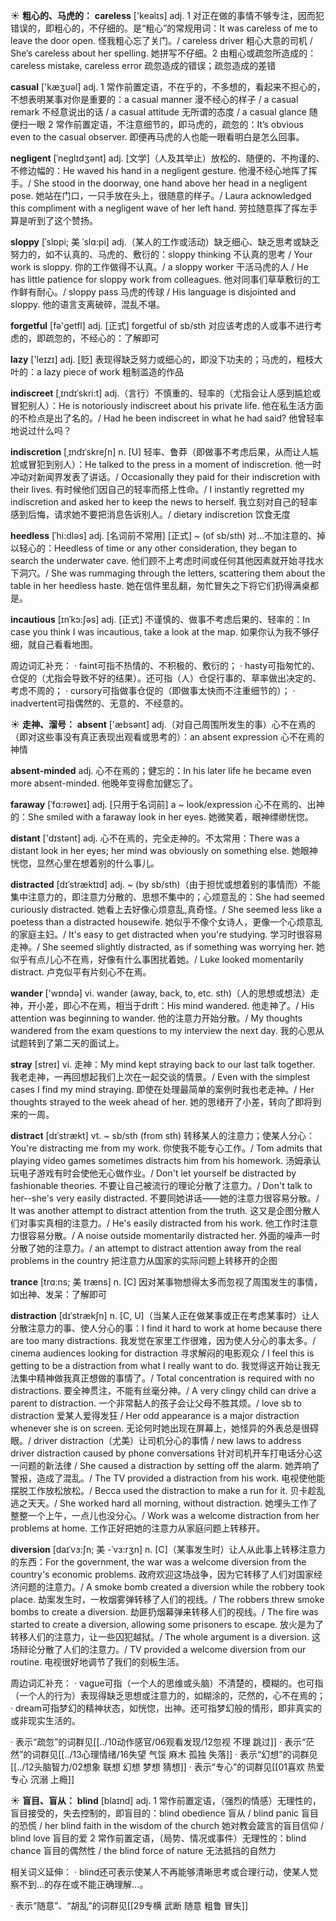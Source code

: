 ☀ <span class="category">**粗心的、马虎的：**</span>
<span class="vocabulary">**careless**</span> ['keəlɪs] 
<span class="definition">adj. 1 对正在做的事情不够专注，因而犯错误的，即粗心的，不仔细的。是“粗心”的常规用词：</span>It was careless of me to leave the door open. 怪我粗心忘了关门。/ careless driver 粗心大意的司机 / She’s careless about her spelling. 她拼写不仔细。<span class="definition">2 由粗心或疏忽所造成的：</span>careless mistake, careless error 疏忽造成的错误；疏忽造成的差错

<span class="vocabulary">**casual**</span> ['kæӡuəl] 
<span class="definition">adj. 1 常作前置定语，不在乎的，不多想的，看起来不担心的，不想表明某事对你是重要的：</span>a casual manner 漫不经心的样子 / a casual remark 不经意说出的话 / a casual attitude 无所谓的态度 / a casual glance 随便扫一眼 <span class="definition">2 常作前置定语，不注意细节的，即马虎的，疏忽的：</span>It’s obvious even to the casual observer. 即便再马虎的人也能一眼看明白是怎么回事。
           
<span class="vocabulary">**negligent**</span> [ˈneglɪdʒənt]
<span class="definition">adj. [文学]（人及其举止）放松的、随便的、不拘谨的、不修边幅的：</span>He waved his hand in a negligent gesture. 他漫不经心地挥了挥手。/ She stood in the doorway, one hand above her head in a negligent pose. 她站在门口，一只手放在头上，很随意的样子。/ Laura acknowledged this compliment with a negligent wave of her left hand. 劳拉随意挥了挥左手算是听到了这个赞扬。

<span class="vocabulary">**sloppy**</span> [ˈslɒpi; 美 ˈslɑ:pi]
<span class="definition">adj.（某人的工作或活动）缺乏细心、缺乏思考或缺乏努力的，如不认真的、马虎的、敷衍的：</span>sloppy thinking 不认真的思考 / Your work is sloppy. 你的工作做得不认真。/ a sloppy worker 干活马虎的人 / He has little patience for sloppy work from colleagues. 他对同事们草草敷衍的工作鲜有耐心。/ sloppy pass 马虎的传球 / His language is disjointed and sloppy. 他的语言支离破碎，混乱不堪。

<span class="vocabulary">**forgetful**</span> [fə'ɡetfl] 
<span class="definition">adj. [正式] forgetful of sb/sth 对应该考虑的人或事不进行考虑的，即疏忽的，不经心的：</span>了解即可

<span class="vocabulary">**lazy**</span> ['leɪzɪ] 
<span class="definition">adj. [贬] 表现得缺乏努力或细心的，即没下功夫的；马虎的，粗枝大叶的：</span>a lazy piece of work 粗制滥造的作品
           
<span class="vocabulary">**indiscreet**</span> [ˌɪndɪˈskri:t]
<span class="definition">adj.（言行）不慎重的、轻率的（尤指会让人感到尴尬或冒犯别人）：</span>He is notoriously indiscreet about his private life. 他在私生活方面的不检点是出了名的。/ Had he been indiscreet in what he had said? 他曾轻率地说过什么吗？
                      
<span class="vocabulary">**indiscretion**</span> [ˌɪndɪˈskreʃn]
<span class="definition">n. [U] 轻率、鲁莽（即做事不考虑后果，从而让人尴尬或冒犯到别人）：</span>He talked to the press in a moment of indiscretion. 他一时冲动对新闻界发表了讲话。/ Occasionally they paid for their indiscretion with their lives. 有时候他们因自己的轻率而搭上性命。/ I instantly regretted my indiscretion and asked her to keep the news to herself. 我立刻对自己的轻率感到后悔，请求她不要把消息告诉别人。/ dietary indiscretion 饮食无度
 
<span class="vocabulary">**heedless**</span> [ˈhi:dləs]
<span class="definition">adj. [名词前不常用] [正式] ~ (of sb/sth) 对…不加注意的、掉以轻心的：</span>Heedless of time or any other consideration, they began to search the underwater cave. 他们顾不上考虑时间或任何其他因素就开始寻找水下洞穴。/ She was rummaging through the letters, scattering them about the table in her heedless haste. 她在信件里乱翻，匆忙冒失之下将它们扔得满桌都是。
           
<span class="vocabulary">**incautious**</span> [ɪnˈkɔ:ʃəs]
<span class="definition">adj. [正式] 不谨慎的、做事不考虑后果的、轻率的：</span>In case you think I was incautious, take a look at the map. 如果你认为我不够仔细，就自己看看地图。

周边词汇补充：
· faint可指不热情的、不积极的、敷衍的；
· hasty可指匆忙的、仓促的（尤指会导致不好的结果）。还可指（人）仓促行事的、草率做出决定的、考虑不周的；
· cursory可指做事仓促的（即做事太快而不注重细节的）；
· inadvertent可指偶然的、无意的、不经意的。

☀ <span class="category">**走神、溜号：**</span>
<span class="vocabulary">**absent**</span> ['æbsənt] 
<span class="definition">adj.（对自己周围所发生的事）心不在焉的（即对这些事没有真正表现出观看或思考的）：</span>an absent expression 心不在焉的神情
           
<span class="vocabulary">**absent-minded**</span>
<span class="definition">adj. 心不在焉的；健忘的：</span>In his later life he became even more absent-minded. 他晚年变得愈加健忘了。
           
<span class="vocabulary">**faraway**</span> [ˈfɑ:rəweɪ]
<span class="definition">adj. [只用于名词前] a ~ look/expression 心不在焉的、出神的：</span>She smiled with a faraway look in her eyes. 她微笑着，眼神缥缈恍惚。

<span class="vocabulary">**distant**</span> ['dɪstənt] 
<span class="definition">adj. 心不在焉的，完全走神的。不太常用：</span>There was a distant look in her eyes; her mind was obviously on something else. 她眼神恍惚，显然心里在想着别的什么事儿。
           
<span class="vocabulary">**distracted**</span> [dɪˈstræktɪd]
<span class="definition">adj. ~ (by sb/sth)（由于担忧或想着别的事情而）不能集中注意力的，即注意力分散的、思想不集中的；心烦意乱的：</span>She had seemed curiously distracted. 她看上去好像心烦意乱,真奇怪。/ She seemed less like a poetess than a distracted housewife. 她似乎不像个女诗人，更像一个心烦意乱的家庭主妇。/ It's easy to get distracted when you're studying. 学习时很容易走神。/ She seemed slightly distracted, as if something was worrying her. 她似乎有点儿心不在焉，好像有什么事困扰着她。/ Luke looked momentarily distract. 卢克似平有片刻心不在焉。

<span class="vocabulary">**wander**</span> ['wɒndə] 
<span class="definition">vi. wander (away, back, to, etc. sth)（人的思想或想法）走神，开小差，即心不在焉，相当于drift：</span>His mind wandered. 他走神了。/ His attention was beginning to wander. 他的注意力开始分散。/ My thoughts wandered from the exam questions to my interview the next day. 我的心思从试题转到了第二天的面试上。
           
<span class="vocabulary">**stray**</span> [streɪ]
<span class="definition">vi. 走神：</span>My mind kept straying back to our last talk together. 我老走神，一再回想起我们上次在一起交谈的情景。/ Even with the simplest cases I find my mind straying. 即使在处理最简单的案例时我也老走神。/ Her thoughts strayed to the week ahead of her. 她的思绪开了小差，转向了即将到来的一周。

<span class="vocabulary">**distract**</span> [dɪˈstrækt] 
<span class="definition">vt. ~ sb/sth (from sth) 转移某人的注意力；使某人分心：</span>You're distracting me from my work. 你使我不能专心工作。/ Tom admits that playing video games sometimes distracts him from his homework. 汤姆承认玩电子游戏有时会使他无心做作业。/ Don't let yourself be distracted by fashionable theories. 不要让自己被流行的理论分散了注意力。/ Don't talk to her--she's very easily distracted. 不要同她讲话——她的注意力很容易分散。/ It was another attempt to distract attention from the truth. 这又是企图分散人们对事实真相的注意力。/ He's easily distracted from his work. 他工作时注意力很容易分散。/ A noise outside momentarily distracted her. 外面的噪声一时分散了她的注意力。/ an attempt to distract attention away from the real problems in the country 把注意力从国家的实际问题上转移开的企图           

<span class="vocabulary">**trance**</span> [trɑ:ns; 美 træns]
<span class="definition">n. [C] 因对某事物想得太多而忽视了周围发生的事情，如出神、发呆：</span>了解即可
                      
<span class="vocabulary">**distraction**</span> [dɪˈstrækʃn]
<span class="definition">n. [C, U]（当某人正在做某事或正在考虑某事时）让人分散注意力的事、使人分心的事：</span>I find it hard to work at home because there are too many distractions. 我发觉在家里工作很难，因为使人分心的事太多。/ cinema audiences looking for distraction 寻求解闷的电影观众 / I feel this is getting to be a distraction from what I really want to do. 我觉得这开始让我无法集中精神做我真正想做的事情了。/ Total concentration is required with no distractions. 要全神贯注，不能有丝毫分神。/ A very clingy child can drive a parent to distraction. 一个非常黏人的孩子会让父母不胜其烦。/ love sb to distraction 爱某人爱得发狂 / Her odd appearance is a major distraction whenever she is on screen. 无论何时她出现在屏幕上，她怪异的外表总是很碍眼。/ driver distraction（尤美）让司机分心的事情 / new laws to address driver distraction caused by phone conversations 针对司机开车打电话分心这一问题的新法律 / She caused a distraction by setting off the alarm. 她弄响了警报，造成了混乱。/ The TV provided a distraction from his work. 电视使他能摆脱工作放松放松。/ Becca used the distraction to make a run for it. 贝卡趁乱逃之天天。/ She worked hard all morning, without distraction. 她埋头工作了整整一个上午，一点儿也没分心。/ Work was a welcome distraction from her problems at home. 工作正好把她的注意力从家庭问题上转移开。
     
<span class="vocabulary">**diversion**</span> [daɪˈvɜ:ʃn; 美 -ˈvɜ:rʒn]
<span class="definition">n. [C]（某事发生时）让人从此事上转移注意力的东西：</span>For the government, the war was a welcome diversion from the country's economic problems. 政府欢迎这场战争，因为它转移了人们对国家经济问题的注意力。/ A smoke bomb created a diversion while the robbery took place. 劫案发生时，一枚烟雾弹转移了人们的视线。/ The robbers threw smoke bombs to create a diversion. 劫匪扔烟幕弹来转移人们的视线。/ The fire was started to create a diversion, allowing some prisoners to escape. 放火是为了转移人们的注意力，让一些囚犯越狱。/ The whole argument is a diversion. 这场辩论分散了人们的注意力。/ TV provided a welcome diversion from our routine. 电视很好地调节了我们的刻板生活。
 
周边词汇补充：
· vague可指（一个人的思维或头脑）不清楚的，模糊的。也可指（一个人的行为）表现得缺乏思想或注意力的，如糊涂的，茫然的，心不在焉的；
· dream可指梦幻的精神状态，如恍惚，出神。还可指梦幻般的情形，即非真实的或非现实生活的。

· 表示“疏忽”的词群见[[../10动作感官/06观看发现/12忽视 不理 跳过]]
· 表示“茫然”的词群见[[../13心理情绪/16失望 气馁 麻木 孤独 失落]]
· 表示“幻想”的词群见[[../12头脑智力/02想象 联想 幻想 梦想 猜想]]
· 表示“专心”的词群见[[01喜欢 热爱 专心 沉溺 上瘾]]

☀ <span class="category">**盲目、盲从：**</span>
<span class="vocabulary">**blind**</span> [blaɪnd] 
<span class="definition">adj. 1 常作前置定语，（强烈的情感）无理性的，盲目接受的，失去控制的，即盲目的：</span>blind obedience 盲从 / blind panic 盲目的恐慌 / her blind faith in the wisdom of the church 她对教会箴言的盲目信仰 / blind love 盲目的爱 <span class="definition">2 常作前置定语，（局势、情况或事件）无理性的：</span>blind chance 盲目的偶然性 / the blind force of nature 无法抵挡的自然力

相关词义延伸：
· blind还可表示使某人不再能够清晰思考或合理行动，使某人觉察不到…的存在或不能正确理解…。

· 表示“随意”、“胡乱”的词群见[[29专横 武断 随意 粗鲁 冒失]]
